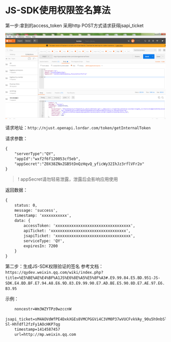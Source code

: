 # JS-SDK使用权限签名算法
第一步:拿到的access_token 采用http POST方式请求获得jsapi_ticket

![avatar](../../image/wechat/1.png)

请求地址：`http://njust.openapi.lordar.com/token/getInternalToken`
 
请求参数：
```params
{
    "serverType":"QY",
    "appId":"wxf2f6f120053cf5eb",
    "appSecret":"Z0X38ZNxZGB5tDnQzHqvQ_yficWy32IhJz3rflVFr2o"
}
```
>! appSecret请勿轻易泄露，泄露后会影响应用使用

返回数据：
```return
{
    status: 0,
    message: 'success',
    timestamp: 'xxxxxxxxxxx',
    data: {
        accessToken: 'xxxxxxxxxxxxxxxxxxxxxxxxxxxxxxxxx',
        apiTicket: 'xxxxxxxxxxxxxxxxxxxxxxxxxxxxxxxxx',
        jsapiTicket: 'xxxxxxxxxxxxxxxxxxxxxxxxxxxxxxxxx',
        serviceType: 'QY',
        expiresIn: 7200
    }
}
```

第二步：生成JS-SDK权限验证的签名
参考文档：`https://qydev.weixin.qq.com/wiki/index.php?title=%E5%BE%AE%E4%BF%A1JS%E6%8E%A5%E5%8F%A3#.E9.99.84.E5.BD.951-JS-SDK.E4.BD.BF.E7.94.A8.E6.9D.83.E9.99.90.E7.AD.BE.E5.90.8D.E7.AE.97.E6.B3.95`

示例：
```demo
    noncestr=Wm3WZYTPz0wzccnW
    jsapi_ticket=sM4AOVdWfPE4DxkXGEs8VMCPGGVi4C3VM0P37wVUCFvkVAy_90u5h9nbSlYy3-Sl-HhTdfl2fzFy1AOcHKP7qg
    timestamp=1414587457
    url=http://mp.weixin.qq.com
```

